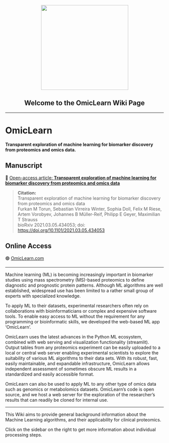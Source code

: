 <p align="center"> <img src="https://user-images.githubusercontent.com/49681382/101802266-48204a00-3b20-11eb-85ec-08c123fca79e.png" height="270" width="277" /> </p>
<h2 align="center"> Welcome to the OmicLearn Wiki Page </h2>

---

#  OmicLearn
**Transparent exploration of machine learning for biomarker discovery from proteomics and omics data.**

## Manuscript

📰 <a href="https://doi.org/10.1101/2021.03.05.434053" target="_blank">Open-access article: **Transparent exploration of machine learning for biomarker discovery from proteomics and omics data**</a>

> **Citation:** <br>
> Transparent exploration of machine learning for biomarker discovery from proteomics and omics data <br>
> Furkan M Torun, Sebastian Virreira Winter, Sophia Doll, Felix M Riese, Artem Vorobyev, Johannes B Müller-Reif, Philipp E Geyer, Maximilian T Strauss <br>
> bioRxiv 2021.03.05.434053; doi: https://doi.org/10.1101/2021.03.05.434053

## Online Access

🟢 <a href="https://omiclearn.com" target="_blank">OmicLearn.com </a>

---

Machine learning (ML) is becoming increasingly important in biomarker studies using mass spectrometry (MS)-based proteomics to define diagnostic and prognostic protein patterns. Although ML algorithms are well established, widespread use has been limited to a rather small group of experts with specialized knowledge. 

To apply ML to their datasets, experimental researchers often rely on collaborations with bioinformaticians or complex and expensive software tools. To enable easy access to ML without the requirement for any programming or bioinformatic skills, we developed the web-based ML app ‘OmicLearn’. 

OmicLearn uses the latest advances in the Python ML ecosystem, combined with web serving and visualization functionality (streamlit). Output tables from any proteomics experiment can be easily uploaded to a local or central web server enabling experimental scientists to explore the suitability of various ML algorithms to their data sets. With its robust, fast, easily maintainable, and expandable infrastructure, OmicLearn allows independent assessment of sometimes obscure ML results in a standardized and easily accessible format. 

OmicLearn can also be used to apply ML to any other type of omics data such as genomics or metabolomics datasets. OmicLearn’s code is open source, and we host a web server for the exploration of the researcher’s results that can readily be cloned for internal use. 


---

This Wiki aims to provide general background information about the Machine Learning algorithms, and their applicability for clinical proteomics. 

Click on the sidebar on the right to get more information about individual processing steps.